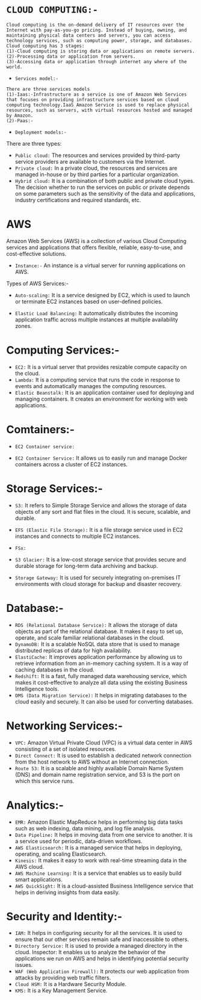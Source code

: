 # `CLOUD COMPUTING:-`
```
Cloud computing is the on-demand delivery of IT resources over the Internet with pay-as-you-go pricing. Instead of buying, owning, and maintaining physical data centers and servers, you can access technology services, such as computing power, storage, and databases.
Cloud computing has 3 stages:
(1)-Cloud computing is storing data or applications on remote servers.
(2)-Processing data or application from servers.
(3)-Accessing data or application through internet any where of the world.
```
* `Services model:-`
```
There are three services models
(1)-Iaas:-Infrastructure as a service is one of Amazon Web Services that focuses on providing infrastructure services based on cloud computing technology.IaaS Amazon Service is used to replace physical resources, such as servers, with virtual resources hosted and managed by Amazon.
(2)-Paas:-
```
* `Deployment models:-`

There are three types:
* `Public cloud:`
The resources and services provided by third-party service providers are available to customers via the Internet.
* `Private cloud:`
In a private cloud, the resources and services are managed in-house or by third parties for a particular organization.
* `Hybrid cloud:`
It is a combination of both public and private cloud types. The decision whether to run the services on public or private depends on some parameters such as the sensitivity of the data and applications, industry certifications and required standards, etc.
# AWS
Amazon Web Services (AWS) is a collection of various Cloud Computing services and applications that offers flexible, reliable, easy-to-use, and cost-effective solutions.
* `Instance:-`
An instance is a virtual server for running applications on AWS.

Types of AWS Services:-
* `Auto-scaling:` 
It is a service designed by EC2, which is used to launch or terminate EC2 instances based on user-defined policies.

* `Elastic Load Balancing:` It automatically distributes the incoming application traffic across multiple instances at multiple availability zones.

# Computing Services:-
* `EC2:` 
It is a virtual server that provides resizable compute capacity on the cloud.
* `Lambda:`
It is a computing service that runs the code in response to events and automatically manages the computing resources.
* `Elastic Beanstalk:`
It is an application container used for deploying and managing containers. It creates an environment for working with web applications.
# Comtainers:-
* `EC2 Container service:`

* `EC2 Container Service:`
It allows us to easily run and manage Docker containers across a cluster of EC2 instances.

# Storage Services:-
* `S3:`
It refers to Simple Storage Service and allows the storage of data objects of any sort and flat files in the cloud. It is secure, scalable, and durable.
* `EFS (Elastic File Storage):`
It is a file storage service used in EC2 instances and connects to multiple EC2 instances.
* `FSx:`

* `S3 Glacier:`
It is a low-cost storage service that provides secure and durable storage for long-term data archiving and backup.

* `Storage Gateway:`
It is used for securely integrating on-premises IT environments with cloud storage for backup and disaster recovery.
# Database:-
* `RDS (Relational Database Service):`
It allows the storage of data objects as part of the relational database. It makes it easy to set up, operate, and scale familiar relational databases in the cloud.
* `DynamoDB:`
It is a scalable NoSQL data store that is used to manage distributed replicas of data for high availability.
* `ElastiCache:`
It improves application performance by allowing us to retrieve information from an in-memory caching system. It is a way of caching databases in the cloud.
* `Redshift:`
It is a fast, fully managed data warehousing service, which makes it cost-effective to analyze all data using the existing Business Intelligence tools.
* `DMS (Data Migration Service):` 
It helps in migrating databases to the cloud easily and securely. It can also be used for converting databases.
# Networking Services:-
* `VPC:`
Amazon Virtual Private Cloud (VPC) is a virtual data center in AWS consisting of a set of isolated resources.
* `Direct Connect:`
It is used to establish a dedicated network connection from the host network to AWS without an Internet connection.
* `Route 53:`
It is a scalable and highly available Domain Name System (DNS) and domain name registration service, and 53 is the port on which this service runs.
# Analytics:-
* `EMR:`
Amazon Elastic MapReduce helps in performing big data tasks such as web indexing, data mining, and log file analysis.
* `Data Pipeline:`
It helps in moving data from one service to another. It is a service used for periodic, data-driven workflows.
* `AWS Elasticsearch:`
It is a managed service that helps in deploying, operating, and scaling Elasticsearch.
* `Kinesis:`
It makes it easy to work with real-time streaming data in the AWS cloud.
* `AWS Machine Learning:`
It is a service that enables us to easily build smart applications.
* `AWS QuickSight:`
It is a cloud-assisted Business Intelligence service that helps in deriving insights from data easily.
# Security and Identity:-
* `IAM:`
It helps in configuring security for all the services. It is used to ensure that our other services remain safe and inaccessible to others.
* `Directory Service:`
It is used to provide a managed directory in the cloud.
Inspector: It enables us to analyze the behavior of the applications we run on AWS and helps in identifying potential security issues.
* `WAF (Web Application Firewall):`
It protects our web application from attacks by providing web traffic filters.
* `Cloud HSM:`
It is a Hardware Security Module.
* `KMS:`
It is a Key Management Service.
